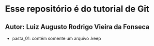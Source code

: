 # Esse repositório é do tutorial de Git

## Autor: Luiz Augusto Rodrigo Vieira da Fonseca

* pasta_01: contém somente um arquivo .keep